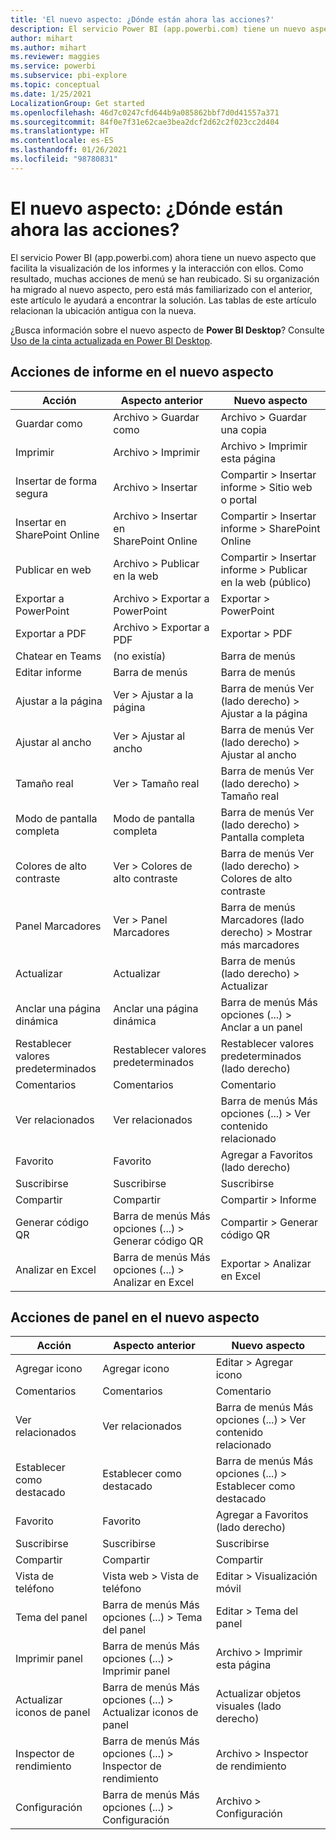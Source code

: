 ```yaml
---
title: 'El nuevo aspecto: ¿Dónde están ahora las acciones?'
description: El servicio Power BI (app.powerbi.com) tiene un nuevo aspecto, y muchas acciones se han reubicado. En este artículo se incluye una tabla que establece una correspondencia entre las ubicaciones antiguas y las nuevas.
author: mihart
ms.author: mihart
ms.reviewer: maggies
ms.service: powerbi
ms.subservice: pbi-explore
ms.topic: conceptual
ms.date: 1/25/2021
LocalizationGroup: Get started
ms.openlocfilehash: 46d7c0247cfd644b9a085862bbf7d0d41557a371
ms.sourcegitcommit: 84f0e7f31e62cae3bea2dcf2d62c2f023cc2d404
ms.translationtype: HT
ms.contentlocale: es-ES
ms.lasthandoff: 01/26/2021
ms.locfileid: "98780831"
---
```

# <a name="the-new-look-where-did-the-actions-go"></a>El nuevo aspecto: ¿Dónde están ahora las acciones?

El servicio Power BI (app.powerbi.com) ahora tiene un nuevo aspecto que facilita la visualización de los informes y la interacción con ellos. Como resultado, muchas acciones de menú se han reubicado. Si su organización ha migrado al nuevo aspecto, pero está más familiarizado con el anterior, este artículo le ayudará a encontrar la solución. Las tablas de este artículo relacionan la ubicación antigua con la nueva. 

¿Busca información sobre el nuevo aspecto de **Power BI Desktop**? Consulte [Uso de la cinta actualizada en Power BI Desktop](../create-reports/desktop-ribbon.md).

## <a name="report-actions-in-the-new-look"></a>Acciones de informe en el nuevo aspecto

|Acción  |Aspecto anterior |Nuevo aspecto  |
|---------|---------|---------|
| Guardar como | Archivo > Guardar como  | Archivo > Guardar una copia |
| Imprimir | Archivo > Imprimir | Archivo > Imprimir esta página |
| Insertar de forma segura | Archivo > Insertar | Compartir > Insertar informe > Sitio web o portal |
| Insertar en SharePoint Online | Archivo > Insertar en SharePoint Online | Compartir > Insertar informe > SharePoint Online |
| Publicar en web | Archivo > Publicar en la web | Compartir > Insertar informe > Publicar en la web (público) |
| Exportar a PowerPoint | Archivo > Exportar a PowerPoint | Exportar > PowerPoint |
| Exportar a PDF | Archivo > Exportar a PDF | Exportar > PDF |
| Chatear en Teams | (no existía) | Barra de menús |
|Editar informe  | Barra de menús   | Barra de menús |
| Ajustar a la página | Ver > Ajustar a la página | Barra de menús Ver (lado derecho) > Ajustar a la página |
| Ajustar al ancho | Ver > Ajustar al ancho | Barra de menús Ver (lado derecho) > Ajustar al ancho |
| Tamaño real | Ver > Tamaño real | Barra de menús Ver (lado derecho) > Tamaño real |
| Modo de pantalla completa | Modo de pantalla completa | Barra de menús Ver (lado derecho) > Pantalla completa |
| Colores de alto contraste | Ver > Colores de alto contraste | Barra de menús Ver (lado derecho) > Colores de alto contraste |
| Panel Marcadores | Ver > Panel Marcadores |  Barra de menús Marcadores (lado derecho) > Mostrar más marcadores |
| Actualizar | Actualizar | Barra de menús (lado derecho) > Actualizar |
| Anclar una página dinámica | Anclar una página dinámica | Barra de menús Más opciones (...) > Anclar a un panel |
| Restablecer valores predeterminados | Restablecer valores predeterminados | Restablecer valores predeterminados (lado derecho) |
| Comentarios | Comentarios | Comentario |
| Ver relacionados | Ver relacionados | Barra de menús Más opciones (...) > Ver contenido relacionado |
| Favorito | Favorito | Agregar a Favoritos (lado derecho) |
| Suscribirse | Suscribirse |Suscribirse |
| Compartir | Compartir | Compartir > Informe |
| Generar código QR | Barra de menús Más opciones (...) > Generar código QR | Compartir > Generar código QR |
| Analizar en Excel | Barra de menús Más opciones (...) > Analizar en Excel | Exportar > Analizar en Excel |


## <a name="dashboard-actions-in-the-new-look"></a>Acciones de panel en el nuevo aspecto

|Acción  |Aspecto anterior  |Nuevo aspecto  |
|---------|---------|---------|
| Agregar icono | Agregar icono | Editar > Agregar icono |
| Comentarios | Comentarios | Comentario |
| Ver relacionados | Ver relacionados | Barra de menús Más opciones (...) > Ver contenido relacionado |
| Establecer como destacado | Establecer como destacado| Barra de menús Más opciones (...) > Establecer como destacado|
| Favorito | Favorito | Agregar a Favoritos (lado derecho) |
| Suscribirse | Suscribirse |Suscribirse |
| Compartir | Compartir | Compartir |
| Vista de teléfono | Vista web > Vista de teléfono | Editar > Visualización móvil |
| Tema del panel | Barra de menús Más opciones (...) > Tema del panel | Editar > Tema del panel |
| Imprimir panel | Barra de menús Más opciones (...) > Imprimir panel | Archivo > Imprimir esta página |
| Actualizar iconos de panel | Barra de menús Más opciones (...) > Actualizar iconos de panel | Actualizar objetos visuales (lado derecho) |
| Inspector de rendimiento | Barra de menús Más opciones (...) > Inspector de rendimiento | Archivo > Inspector de rendimiento |
| Configuración | Barra de menús Más opciones (...) > Configuración | Archivo > Configuración |
